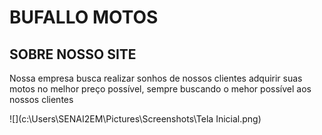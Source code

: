 # BUFALLO MOTOS


## SOBRE NOSSO SITE 
Nossa empresa busca realizar sonhos de nossos clientes adquirir suas motos no 
melhor preço possível, sempre buscando o mehor possível aos nossos clientes 

![](c:\Users\SENAI2EM\Pictures\Screenshots\Tela Inicial.png)